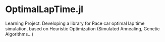 # OptimalLapTime.jl

Learning Project. 
Developing a library for Race car optimal lap time simulation, based on Heuristic Optimization (Simulated Annealing, Genetic Algorithms...)
